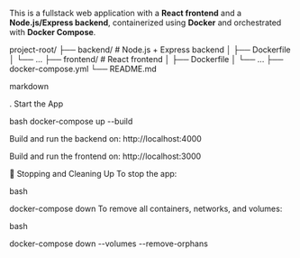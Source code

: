 This is a fullstack web application with a **React frontend** and a **Node.js/Express backend**, containerized using **Docker** and orchestrated with **Docker Compose**.


project-root/
├── backend/ # Node.js + Express backend
│ ├── Dockerfile
│ └── ...
├── frontend/ # React frontend
│ ├── Dockerfile
│ └── ...
├── docker-compose.yml
└── README.md

markdown



. Start the App

bash
docker-compose up --build



Build and run the backend on: http://localhost:4000

Build and run the frontend on: http://localhost:3000



🧹 Stopping and Cleaning Up
To stop the app:

bash

docker-compose down
To remove all containers, networks, and volumes:

bash

docker-compose down --volumes --remove-orphans

